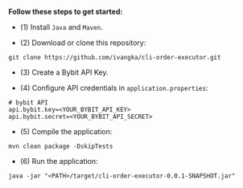 **Follow these steps to get started:**

- (1) Install `Java` and `Maven`.

- (2) Download or clone this repository:

```
git clone https://github.com/ivangka/cli-order-executor.git
```

- (3) Create a Bybit API Key.

- (4) Configure API credentials in `application.properties`:

```properties
# bybit API
api.bybit.key=<YOUR_BYBIT_API_KEY>
api.bybit.secret=<YOUR_BYBIT_API_SECRET>
```

- (5) Compile the application:

```
mvn clean package -DskipTests
```

- (6) Run the application:

```
java -jar "<PATH>/target/cli-order-executor-0.0.1-SNAPSHOT.jar"
```
